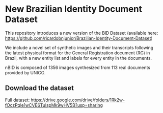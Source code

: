 # New Brazilian Identity Document Dataset

This repository introduces a new version of the BID Dataset (available here: https://github.com/ricardobnjunior/Brazilian-Identity-Document-Dataset)

We include a novel set of synthetic images and their transcripts following the latest physical format for the General Registration document (RG) in Brazil, with a new entity list and labels for every entity in the documents.

nBID is composed of 1356 images synthesized from 113 real documents provided by UNICO.

## Download the dataset

Full dataset: https://drive.google.com/drive/folders/1Rk2w-fOczPqle1wCVE6TuIspMk9wHV5B?usp=sharing
